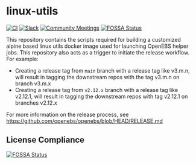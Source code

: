# linux-utils
[![CI](https://github.com/openebs/linux-utils/actions/workflows/pull_request.yml/badge.svg)](https://github.com/openebs/linux-utils/actions/workflows/pull_request.yml)
[![Slack](https://img.shields.io/badge/chat-slack-ff1493.svg?style=flat-square)](https://kubernetes.slack.com/messages/openebs)
[![Community Meetings](https://img.shields.io/badge/Community-Meetings-blue)](https://github.com/openebs/community/blob/HEAD/README.md#community)
[![FOSSA Status](https://app.fossa.com/api/projects/custom%2B162%2Fgithub.com%2Fopenebs%2Flinux-utils.svg?type=shield&issueType=license)](https://app.fossa.com/projects/custom%2B162%2Fgithub.com%2Fopenebs%2Flinux-utils?ref=badge_shield&issueType=license)

This repository contains the scripts required for building a customized alpine based linux utils docker image used for launching OpenEBS helper jobs. 
This repository also acts as a trigger to initiate the release workflow. For example: 
- Creating a release tag from `main` branch with a release tag like v3.m.n, will result in tagging the downstream repos with the tag v3.m.n on branch v3.m.x
- Creating a release tag from `v2.12.x` branch with a release tag like v2.12.1, will result in tagging the downstream repos with tag v2.12.1 on branches v2.12.x

For more information on the release process, see https://github.com/openebs/openebs/blob/HEAD/RELEASE.md

## License Compliance
[![FOSSA Status](https://app.fossa.com/api/projects/custom%2B162%2Fgithub.com%2Fopenebs%2Flinux-utils.svg?type=large&issueType=license)](https://app.fossa.com/projects/custom%2B162%2Fgithub.com%2Fopenebs%2Flinux-utils?ref=badge_large&issueType=license)
